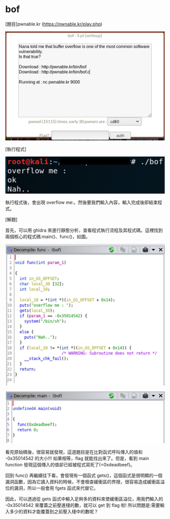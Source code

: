 # bof

[題目]pwnable.kr (https://pwnable.kr/play.php)

![image](https://github.com/PenguinBear-cyber/The-Attack-and-Defense-of-Computer/blob/main/Practice/LAB4/image/bof_topic.jpg)

[執行程式]

![image](https://github.com/PenguinBear-cyber/The-Attack-and-Defense-of-Computer/blob/main/Practice/LAB4/image/bof_run.jpg)

執行程式後，會出現 overflow me:，然後要我們輸入內容，輸入完成後即結束程式。

[解題]

首先，可以用 ghidra 來進行靜態分析，查看程式執行流程及其程式碼。這裡找到兩個核心的程式碼:main()、func()，如圖。

![image](https://github.com/PenguinBear-cyber/The-Attack-and-Defense-of-Computer/blob/main/Practice/LAB4/image/bof_func.jpg)

![image](https://github.com/PenguinBear-cyber/The-Attack-and-Defense-of-Computer/blob/main/Practice/LAB4/image/bof_main.jpg)

看完原始碼後，很容易就發現，這道題目是在比對函式呼叫傳入的值和 -0x35014542 的大小!!! 如果相等，flag 就能找出來了。但是，看到 main function 發現這個傳入的值卻已經被程式寫死了(=0xdeadbeef)。

回到 func() 再繼續往下看，會發現有一個函式 gets()，這個函式是很明顯的一個漏洞函數，因為它讀入資料的時候，不會檢查緩衝區的界限，很容易造成緩衝區溢位的漏洞，所以一般會用 fgets 函式來代替它。

因此，可以透過從 gets 函式中輸入足夠多的資料來使緩衝區溢位，用我們輸入的 -0x35014542 來覆蓋之前壓進棧的數，就可以 get 到 flag 啦! 所以問題是:需要輸入多少的資料才能覆蓋到之前壓入棧中的數呢？

